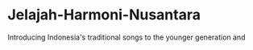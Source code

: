# Jelajah-Harmoni-Nusantara
Introducing Indonesia's traditional songs to the younger generation and 
